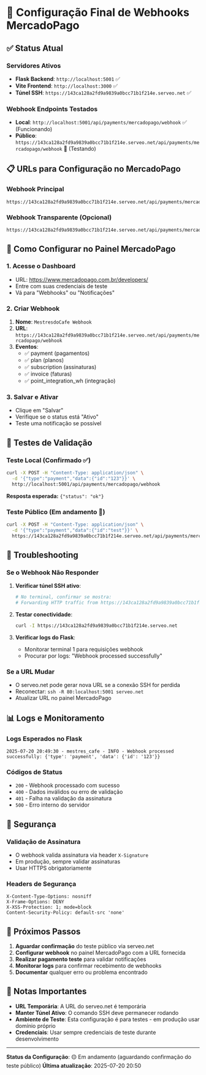 # 🎯 Configuração Final de Webhooks MercadoPago

## ✅ Status Atual

### Servidores Ativos
- **Flask Backend**: `http://localhost:5001` ✅
- **Vite Frontend**: `http://localhost:3000` ✅  
- **Túnel SSH**: `https://143ca128a2fd9a9839a0bcc71b1f214e.serveo.net` ✅

### Webhook Endpoints Testados
- **Local**: `http://localhost:5001/api/payments/mercadopago/webhook` ✅ (Funcionando)
- **Público**: `https://143ca128a2fd9a9839a0bcc71b1f214e.serveo.net/api/payments/mercadopago/webhook` 🔄 (Testando)

## 📋 URLs para Configuração no MercadoPago

### Webhook Principal
```
https://143ca128a2fd9a9839a0bcc71b1f214e.serveo.net/api/payments/mercadopago/webhook
```

### Webhook Transparente (Opcional)
```  
https://143ca128a2fd9a9839a0bcc71b1f214e.serveo.net/api/payments/mercadopago/transparent/webhook
```

## 🔧 Como Configurar no Painel MercadoPago

### 1. Acesse o Dashboard
- URL: https://www.mercadopago.com.br/developers/
- Entre com suas credenciais de teste
- Vá para "Webhooks" ou "Notificações"

### 2. Criar Webhook
1. **Nome**: `MestresdoCafe Webhook`
2. **URL**: `https://143ca128a2fd9a9839a0bcc71b1f214e.serveo.net/api/payments/mercadopago/webhook`
3. **Eventos**:
   - ✅ payment (pagamentos)
   - ✅ plan (planos)  
   - ✅ subscription (assinaturas)
   - ✅ invoice (faturas)
   - ✅ point_integration_wh (integração)

### 3. Salvar e Ativar
- Clique em "Salvar" 
- Verifique se o status está "Ativo"
- Teste uma notificação se possível

## 🧪 Testes de Validação

### Teste Local (Confirmado ✅)
```bash
curl -X POST -H "Content-Type: application/json" \
  -d '{"type":"payment","data":{"id":"123"}}' \
  http://localhost:5001/api/payments/mercadopago/webhook
```

**Resposta esperada:** `{"status": "ok"}`

### Teste Público (Em andamento 🔄)
```bash
curl -X POST -H "Content-Type: application/json" \
  -d '{"type":"payment","data":{"id":"test"}}' \
  https://143ca128a2fd9a9839a0bcc71b1f214e.serveo.net/api/payments/mercadopago/webhook
```

## 🚨 Troubleshooting

### Se o Webhook Não Responder
1. **Verificar túnel SSH ativo**:
   ```bash
   # No terminal, confirmar se mostra:
   # Forwarding HTTP traffic from https://143ca128a2fd9a9839a0bcc71b1f214e.serveo.net
   ```

2. **Testar conectividade**:
   ```bash
   curl -I https://143ca128a2fd9a9839a0bcc71b1f214e.serveo.net
   ```

3. **Verificar logs do Flask**:
   - Monitorar terminal 1 para requisições webhook
   - Procurar por logs: "Webhook processed successfully"

### Se a URL Mudar
- O serveo.net pode gerar nova URL se a conexão SSH for perdida
- Reconectar: `ssh -R 80:localhost:5001 serveo.net`
- Atualizar URL no painel MercadoPago

## 📊 Logs e Monitoramento

### Logs Esperados no Flask
```
2025-07-20 20:49:30 - mestres_cafe - INFO - Webhook processed successfully: {'type': 'payment', 'data': {'id': '123'}}
```

### Códigos de Status
- `200` - Webhook processado com sucesso
- `400` - Dados inválidos ou erro de validação  
- `401` - Falha na validação da assinatura
- `500` - Erro interno do servidor

## 🔐 Segurança

### Validação de Assinatura
- O webhook valida assinatura via header `X-Signature`
- Em produção, sempre validar assinaturas
- Usar HTTPS obrigatoriamente

### Headers de Segurança
```
X-Content-Type-Options: nosniff
X-Frame-Options: DENY  
X-XSS-Protection: 1; mode=block
Content-Security-Policy: default-src 'none'
```

## 🚀 Próximos Passos

1. **Aguardar confirmação** do teste público via serveo.net
2. **Configurar webhook** no painel MercadoPago com a URL fornecida
3. **Realizar pagamento teste** para validar notificações
4. **Monitorar logs** para confirmar recebimento de webhooks
5. **Documentar** qualquer erro ou problema encontrado

## 📝 Notas Importantes

- **URL Temporária**: A URL do serveo.net é temporária
- **Manter Túnel Ativo**: O comando SSH deve permanecer rodando
- **Ambiente de Teste**: Esta configuração é para testes - em produção usar domínio próprio
- **Credenciais**: Usar sempre credenciais de teste durante desenvolvimento

---

**Status da Configuração**: 🟡 Em andamento (aguardando confirmação do teste público)
**Última atualização**: 2025-07-20 20:50